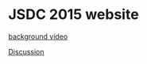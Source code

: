 JSDC 2015 website
=====

[background video](https://youtu.be/fFvj1NELjOQ)

[Discussion](https://jsdc2015-core-members.slack.com/home)